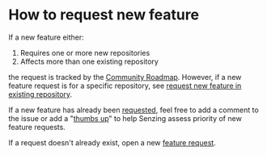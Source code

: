 # How to request new feature

If a new feature either:

1. Requires one or more new repositories
1. Affects more than one existing repository

the request is tracked by the [Community Roadmap](https://github.com/Senzing/community-roadmap).
However, if a new feature request is for a specific repository, see
[request new feature in existing repository](request-new-feature-in-existing-repository.md).

If a new feature has already been
[requested](https://github.com/Senzing/community-roadmap/issues?q=is%3Aissue+),
feel free to add a comment to the issue
or add a "[thumbs up](https://github.com/Senzing/community-roadmap#voting)" to help Senzing assess priority of new feature requests.

If a request doesn't already exist, open a new
[feature request](https://github.com/Senzing/community-roadmap/issues/new?assignees=&labels=&template=feature_request.md).

